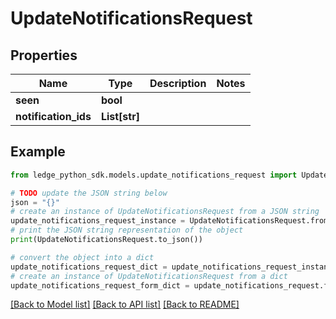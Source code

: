 # UpdateNotificationsRequest


## Properties

Name | Type | Description | Notes
------------ | ------------- | ------------- | -------------
**seen** | **bool** |  | 
**notification_ids** | **List[str]** |  | 

## Example

```python
from ledge_python_sdk.models.update_notifications_request import UpdateNotificationsRequest

# TODO update the JSON string below
json = "{}"
# create an instance of UpdateNotificationsRequest from a JSON string
update_notifications_request_instance = UpdateNotificationsRequest.from_json(json)
# print the JSON string representation of the object
print(UpdateNotificationsRequest.to_json())

# convert the object into a dict
update_notifications_request_dict = update_notifications_request_instance.to_dict()
# create an instance of UpdateNotificationsRequest from a dict
update_notifications_request_form_dict = update_notifications_request.from_dict(update_notifications_request_dict)
```
[[Back to Model list]](../README.md#documentation-for-models) [[Back to API list]](../README.md#documentation-for-api-endpoints) [[Back to README]](../README.md)


